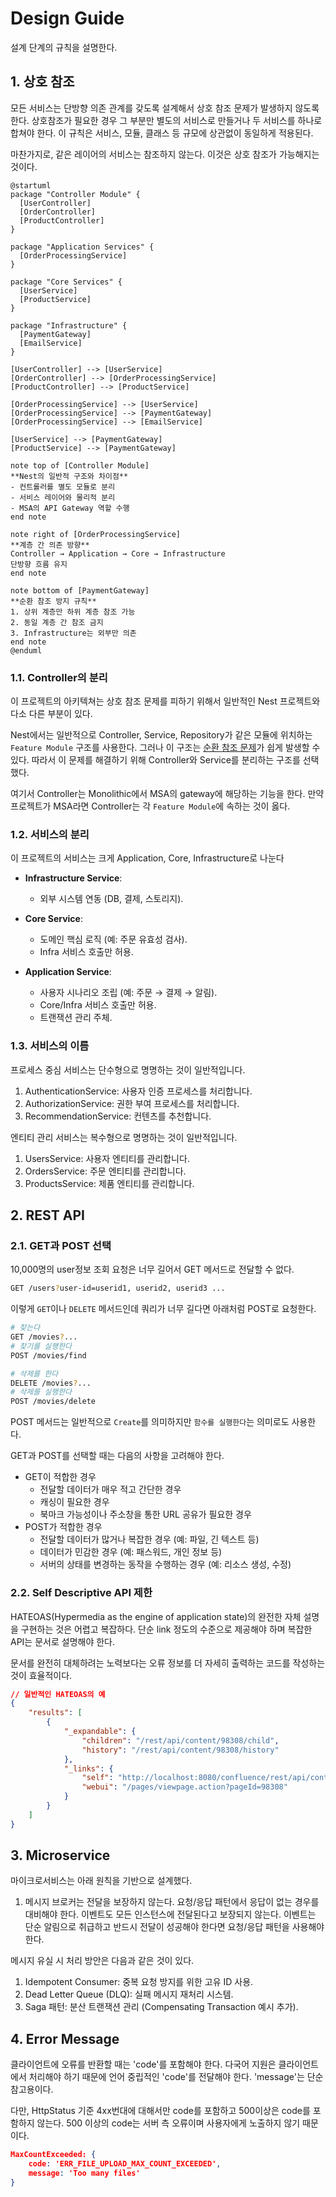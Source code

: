 # Design Guide

설계 단계의 규칙을 설명한다.

## 1. 상호 참조

모든 서비스는 단방향 의존 관계를 갖도록 설계해서 상호 참조 문제가 발생하지 않도록 한다.
상호참조가 필요한 경우 그 부분만 별도의 서비스로 만들거나 두 서비스를 하나로 합쳐야 한다.
이 규칙은 서비스, 모듈, 클래스 등 규모에 상관없이 동일하게 적용된다.

마찬가지로, 같은 레이어의 서비스는 참조하지 않는다. 이것은 상호 참조가 가능해지는 것이다.

```plantuml
@startuml
package "Controller Module" {
  [UserController]
  [OrderController]
  [ProductController]
}

package "Application Services" {
  [OrderProcessingService]
}

package "Core Services" {
  [UserService]
  [ProductService]
}

package "Infrastructure" {
  [PaymentGateway]
  [EmailService]
}

[UserController] --> [UserService]
[OrderController] --> [OrderProcessingService]
[ProductController] --> [ProductService]

[OrderProcessingService] --> [UserService]
[OrderProcessingService] --> [PaymentGateway]
[OrderProcessingService] --> [EmailService]

[UserService] --> [PaymentGateway]
[ProductService] --> [PaymentGateway]

note top of [Controller Module]
**Nest의 일반적 구조와 차이점**
- 컨트롤러를 별도 모듈로 분리
- 서비스 레이어와 물리적 분리
- MSA의 API Gateway 역할 수행
end note

note right of [OrderProcessingService]
**계층 간 의존 방향**
Controller → Application → Core → Infrastructure
단방향 흐름 유지
end note

note bottom of [PaymentGateway]
**순환 참조 방지 규칙**
1. 상위 계층만 하위 계층 참조 가능
2. 동일 계층 간 참조 금지
3. Infrastructure는 외부만 의존
end note
@enduml
```

### 1.1. Controller의 분리

이 프로젝트의 아키텍쳐는 상호 참조 문제를 피하기 위해서 일반적인 Nest 프로젝트와 다소 다른 부분이 있다.

Nest에서는 일반적으로 Controller, Service, Repository가 같은 모듈에 위치하는 `Feature Module` 구조를 사용한다. 그러나 이 구조는 [순환 참조 문제](./problems-with-feature-modules.md)가 쉽게 발생할 수 있다. 따라서 이 문제를 해결하기 위해 Controller와 Service를 분리하는 구조를 선택했다.

여기서 Controller는 Monolithic에서 MSA의 gateway에 해당하는 기능을 한다.
만약 프로젝트가 MSA라면 Controller는 각 `Feature Module`에 속하는 것이 옳다.

### 1.2. 서비스의 분리

이 프로젝트의 서비스는 크게 Application, Core, Infrastructure로 나눈다

- **Infrastructure Service**:

    - 외부 시스템 연동 (DB, 결제, 스토리지).

- **Core Service**:

    - 도메인 핵심 로직 (예: 주문 유효성 검사).
    - Infra 서비스 호출만 허용.

- **Application Service**:
    - 사용자 시나리오 조립 (예: 주문 → 결제 → 알림).
    - Core/Infra 서비스 호출만 허용.
    - 트랜잭션 관리 주체.

### 1.3. 서비스의 이름

프로세스 중심 서비스는 단수형으로 명명하는 것이 일반적입니다.

1. AuthenticationService: 사용자 인증 프로세스를 처리합니다.
1. AuthorizationService: 권한 부여 프로세스를 처리합니다.
1. RecommendationService: 컨텐츠를 추천합니다.

엔티티 관리 서비스는 복수형으로 명명하는 것이 일반적입니다.

1. UsersService: 사용자 엔티티를 관리합니다.
1. OrdersService: 주문 엔티티를 관리합니다.
1. ProductsService: 제품 엔티티를 관리합니다.

## 2. REST API

### 2.1. GET과 POST 선택

10,000명의 user정보 조회 요청은 너무 길어서 GET 메서드로 전달할 수 없다.

```sh
GET /users?user-id=userid1, userid2, userid3 ...
```

이렇게 `GET`이나 `DELETE` 메서드인데 쿼리가 너무 길다면 아래처럼 POST로 요청한다.

```sh
# 찾는다
GET /movies?...
# 찾기를 실행한다
POST /movies/find

# 삭제를 한다
DELETE /movies?...
# 삭제를 실행한다
POST /movies/delete
```

POST 메서드는 일반적으로 `Create`를 의미하지만 `함수를 실행한다`는 의미로도 사용한다.

GET과 POST를 선택할 때는 다음의 사항을 고려해야 한다.

- GET이 적합한 경우
    - 전달할 데이터가 매우 적고 간단한 경우
    - 캐싱이 필요한 경우
    - 북마크 가능성이나 주소창을 통한 URL 공유가 필요한 경우
- POST가 적합한 경우
    - 전달할 데이터가 많거나 복잡한 경우 (예: 파일, 긴 텍스트 등)
    - 데이터가 민감한 경우 (예: 패스워드, 개인 정보 등)
    - 서버의 상태를 변경하는 동작을 수행하는 경우 (예: 리소스 생성, 수정)

### 2.2. Self Descriptive API 제한

HATEOAS(Hypermedia as the engine of application state)의 완전한 자체 설명을 구현하는 것은 어렵고 복잡하다.
단순 link 정도의 수준으로 제공해야 하며 복잡한 API는 문서로 설명해야 한다.

문서를 완전히 대체하려는 노력보다는 오류 정보를 더 자세히 출력하는 코드를 작성하는 것이 효율적이다.

```json
// 일반적인 HATEOAS의 예
{
    "results": [
        {
            "_expandable": {
                "children": "/rest/api/content/98308/child",
                "history": "/rest/api/content/98308/history"
            },
            "_links": {
                "self": "http://localhost:8080/confluence/rest/api/content/98308",
                "webui": "/pages/viewpage.action?pageId=98308"
            }
        }
    ]
}
```

## 3. Microservice

마이크로서비스는 아래 원칙을 기반으로 설계했다.

1. 메시지 브로커는 전달을 보장하지 않는다. 요청/응답 패턴에서 응답이 없는 경우를 대비해야 한다. 이벤트도 모든 인스턴스에 전달된다고 보장되지 않는다. 이벤트는 단순 알림으로 취급하고 반드시 전달이 성공해야 한다면 요청/응답 패턴을 사용해야 한다.

메시지 유실 시 처리 방안은 다음과 같은 것이 있다.

1. Idempotent Consumer: 중복 요청 방지를 위한 고유 ID 사용.
1. Dead Letter Queue (DLQ): 실패 메시지 재처리 시스템.
1. Saga 패턴: 분산 트랜잭션 관리 (Compensating Transaction 예시 추가).

## 4. Error Message

클라이언트에 오류를 반환할 때는 'code'를 포함해야 한다. 다국어 지원은 클라이언트에서 처리해야 하기 때문에 언어 중립적인 'code'를 전달해야 한다. 'message'는 단순 참고용이다.

다만, HttpStatus 기준 4xx번대에 대해서만 code를 포함하고 500이상은 code를 포함하지 않는다. 500 이상의 code는 서버 측 오류이며 사용자에게 노출하지 않기 때문이다.

```json
MaxCountExceeded: {
    code: 'ERR_FILE_UPLOAD_MAX_COUNT_EXCEEDED',
    message: 'Too many files'
}
```
